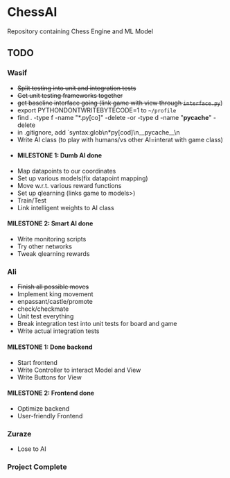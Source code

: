 # ChessAI

Repository containing Chess Engine and ML Model

## TODO
### **Wasif**
- ~~Split testing into unit and integration tests~~
- ~~Get unit testing frameworks together~~
- ~~get baseline interface going (link game with view through `interface.py`~~)
- export PYTHONDONTWRITEBYTECODE=1 to `~/profile`
- find . -type f -name "*.py[co]" -delete -or -type d -name "__pycache__" -delete
- in .gitignore, add `syntax:glob\n*py[cod]\n__pycache__\n
- Write AI class (to play with humans/vs other AI=interat with game class)
- #### MILESTONE 1: **Dumb AI done**
- Map datapoints to our coordinates
- Set up various models(fix datapoint mapping)
- Move w.r.t. various reward functions
- Set up qlearning (links game to models>)
- Train/Test
- Link intelligent weights to AI class
#### MILESTONE 2: **Smart AI done**
- Write monitoring scripts
- Try other networks
- Tweak qlearning rewards

### **Ali**
- ~~Finish all possible moves~~
- Implement king movement
- enpassant/castle/promote
- check/checkmate
- Unit test everything
- Break integration test into unit tests for board and game
- Write actual integration tests

#### MILESTONE 1: **Done backend**
- Start frontend
- Write Controller to interact Model and View
- Write Buttons for View
#### MILESTONE 2: **Frontend done**
- Optimize backend
- User-friendly Frontend

### **Zuraze**
- Lose to AI

### Project Complete
